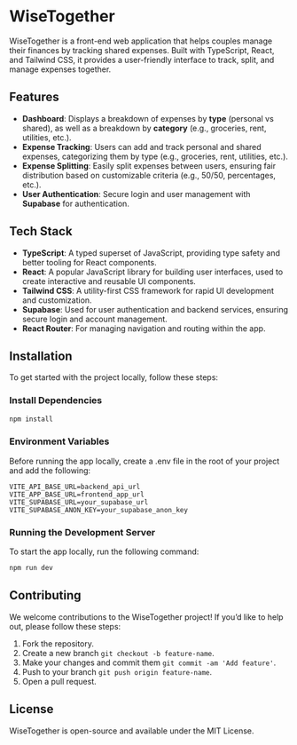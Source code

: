 # WiseTogether

WiseTogether is a front-end web application that helps couples manage their finances by tracking shared expenses. Built with TypeScript, React, and Tailwind CSS, it provides a user-friendly interface to track, split, and manage expenses together.

## Features

- **Dashboard**: Displays a breakdown of expenses by **type** (personal vs shared), as well as a breakdown by **category** (e.g., groceries, rent, utilities, etc.).
- **Expense Tracking**: Users can add and track personal and shared expenses, categorizing them by type (e.g., groceries, rent, utilities, etc.).
- **Expense Splitting**: Easily split expenses between users, ensuring fair distribution based on customizable criteria (e.g., 50/50, percentages, etc.).
- **User Authentication**: Secure login and user management with **Supabase** for authentication.

## Tech Stack

- **TypeScript**: A typed superset of JavaScript, providing type safety and better tooling for React components.
- **React**: A popular JavaScript library for building user interfaces, used to create interactive and reusable UI components.
- **Tailwind CSS**: A utility-first CSS framework for rapid UI development and customization.
- **Supabase**: Used for user authentication and backend services, ensuring secure login and account management.
- **React Router**: For managing navigation and routing within the app.

## Installation

To get started with the project locally, follow these steps:

### Install Dependencies

```bash 
npm install
```

### Environment Variables

Before running the app locally, create a .env file in the root of your project and add the following:

```
VITE_API_BASE_URL=backend_api_url
VITE_APP_BASE_URL=frontend_app_url
VITE_SUPABASE_URL=your_supabase_url
VITE_SUPABASE_ANON_KEY=your_supabase_anon_key
```

### Running the Development Server

To start the app locally, run the following command:

```bash 
npm run dev
```

## Contributing

We welcome contributions to the WiseTogether project! If you’d like to help out, please follow these steps:

1. Fork the repository.
2. Create a new branch `git checkout -b feature-name`.
3. Make your changes and commit them `git commit -am 'Add feature'`.
4. Push to your branch `git push origin feature-name`.
5. Open a pull request.


## License

WiseTogether is open-source and available under the MIT License.
